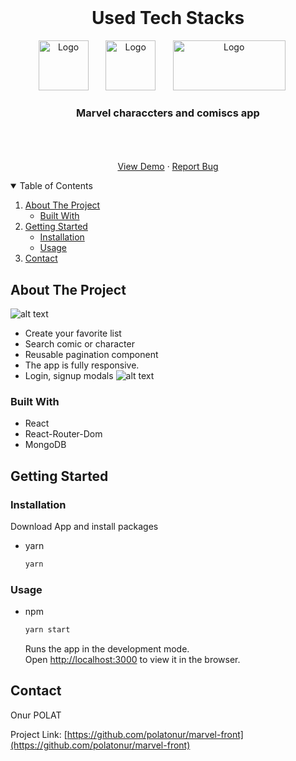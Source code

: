 <!-- PROJECT LOGO -->
<br />
<h1 align="center">Used Tech Stacks</h1>
<p align="center">
    <img src="https://github.com/polatonur/readme_pics/blob/master/react.svg?raw=true" alt="Logo" width="80" height="80">  &nbsp;&nbsp;&nbsp;&nbsp;&nbsp;
    <img src=https://github.com/polatonur/readme_pics/blob/master/react-router.png?raw=true" alt="Logo" width="80" height="80"> &nbsp;&nbsp;&nbsp;&nbsp;&nbsp;
    <img src="https://github.com/polatonur/readme_pics/blob/master/mongoDB.svg?raw=true" alt="Logo" width="180" height="80">&nbsp;&nbsp;&nbsp;&nbsp;&nbsp;

  <h3 align="center">Marvel characcters and comiscs app</h3>

  <p align="center">
    <br />
    <br />
    <br />
    <a href="https://marvels-world-by-onur.netlify.app/">View Demo</a>
    ·
    <a href="https://github.com/polatonur/marvel-front/issues">Report Bug</a>
  </p>
</p>

<!-- TABLE OF CONTENTS -->
<details open="open">
  <summary>Table of Contents</summary>
  <ol>
    <li>
      <a href="#about-the-project">About The Project</a>
      <ul>
        <li><a href="#built-with">Built With</a></li>
      </ul>
    </li>
    <li>
      <a href="#getting-started">Getting Started</a>
      <ul>
        <li><a href="#installation">Installation</a></li>
        <li><a href="#installation">Usage</a></li>
      </ul>
    </li>
    <li><a href="#contact">Contact</a></li>
  </ol>
</details>

<!-- ABOUT THE PROJECT -->

## About The Project

![alt text](https://github.com/polatonur/readme_pics/blob/master/marvel_home_gif.gif?raw=true)

- Create your favorite list
- Search comic or character
- Reusable pagination component
- The app is fully responsive.
- Login, signup modals
  <!-- <br/>
  <br/> -->
  ![alt text](https://github.com/polatonur/readme_pics/blob/master/marvel_modal_gif.gif?raw=true)

### Built With

- React
- React-Router-Dom
- MongoDB

<!-- GETTING STARTED -->

## Getting Started

### Installation

Download App and install packages

- yarn

  ```sh
  yarn
  ```

### Usage

- npm
  ```sh
  yarn start
  ```
  Runs the app in the development mode.<br />
  Open [http://localhost:3000](http://localhost:3000) to view it in the browser.

<!-- ROADMAP -->

## Contact

Onur POLAT

Project Link: [https://github.com/polatonur/marvel-front](https://github.com/polatonur/marvel-front)
